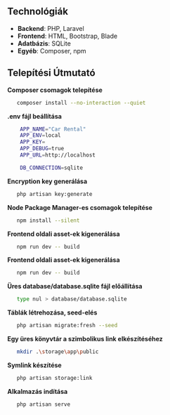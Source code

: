 
## Technológiák
- **Backend**: PHP, Laravel
- **Frontend**: HTML, Bootstrap, Blade
- **Adatbázis**: SQLite
- **Egyéb**: Composer, npm

## Telepítési Útmutató
**Composer csomagok telepítése**
```bash
   composer install --no-interaction --quiet
```

**.env fájl beállítása**
```bash
    APP_NAME="Car Rental"
    APP_ENV=local
    APP_KEY=
    APP_DEBUG=true
    APP_URL=http://localhost

    DB_CONNECTION=sqlite
```
**Encryption key generálása**
```bash
   php artisan key:generate
```

**Node Package Manager-es csomagok telepítése**
```bash
   npm install --silent
```

**Frontend oldali asset-ek kigenerálása**
```bash
   npm run dev -- build
```

**Frontend oldali asset-ek kigenerálása**
```bash
   npm run dev -- build
```

**Üres database/database.sqlite fájl előállítása**
```bash
   type nul > database/database.sqlite
```

**Táblák létrehozása, seed-elés**
```bash
   php artisan migrate:fresh --seed
```

**Egy üres könyvtár a szimbolikus link elkészítéséhez**
```bash
   mkdir .\storage\app\public
```

**Symlink készítése**
```bash
   php artisan storage:link
```

**Alkalmazás indítása**
```bash
   php artisan serve
```